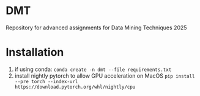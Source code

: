 # DMT
 Repository for advanced assignments for Data Mining Techniques 2025

 # Installation
 1. if using conda: `conda create -n dmt --file requirements.txt `
 2. install nightly pytorch to allow GPU acceleration on MacOS `pip install --pre torch --index-url https://download.pytorch.org/whl/nightly/cpu`
